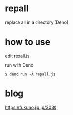# repall
replace all in a directory (Deno)

# how to use

edit repall.js   

run with Deno  
```
$ deno run -A repall.js
```

# blog
https://fukuno.jig.jp/3030  
